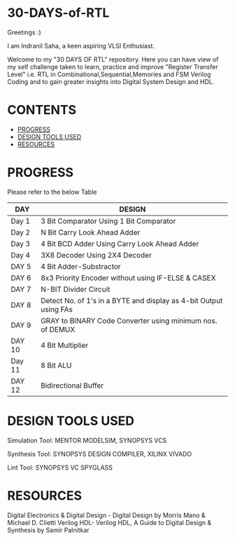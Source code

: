 # 30-DAYS-of-RTL

Greetings :)

I am Indranil Saha, a keen aspiring VLSI Enthusiast.

Welcome to my "30 DAYS OF RTL" repository. Here you can have view of my self challenge taken to learn, practice and improve "Register Transfer Level" i.e. RTL in Combinational,Sequential,Memories and FSM Verilog Coding and to gain greater insights into Digital System Design and HDL.

# CONTENTS
* [PROGRESS](#PROGRESS)
* [DESIGN TOOLS USED](#DESIGNTOOLSUSED)
* [RESOURCES](#RESOURCES)


# PROGRESS
Please refer to the below Table

|DAY|DESIGN|
|---|---|
|Day 1|3 Bit Comparator Using 1 Bit Comparator|
|Day 2|N Bit Carry Look Ahead Adder|
|Day 3|4 Bit BCD Adder Using Carry Look Ahead Adder|
|Day 4|3X8 Decoder Using 2X4 Decoder|
|DAY 5|4 Bit Adder-Substractor|
|DAY 6|8x3 Priority Encoder without using IF-ELSE & CASEX|
|DAY 7|N-BIT Divider Circuit|
|DAY 8|Detect No. of 1's in a BYTE and display as 4-bit Output using FAs|
|DAY 9|GRAY to BINARY Code Converter using minimum nos. of DEMUX
|DAY 10|4 Bit Multiplier|
|Day 11|8 Bit ALU|
|DAY 12|Bidirectional Buffer|

# DESIGN TOOLS USED

Simulation Tool: MENTOR MODELSIM, SYNOPSYS VCS

Synthesis Tool: SYNOPSYS DESIGN COMPILER, XILINX VIVADO

Lint Tool: SYNOPSYS VC SPYGLASS

# RESOURCES

Digital Electronics & Digital Design - Digital Design by Morris Mano & Michael D. Clietti
Verilog HDL- Verilog HDL, A Guide to Digital Design & Synthesis by Samir Palnitkar
